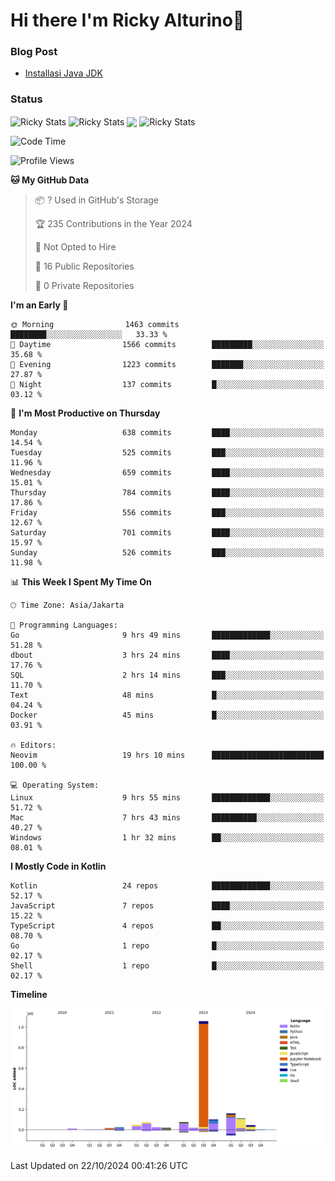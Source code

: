 # Hi there I'm Ricky Alturino👋

### Blog Post

<!-- BLOG-POST-LIST:START -->

- [Installasi Java JDK](https://onirutla.medium.com/installasi-java-jdk-ec701beeb5cb?source=rss-d9d81c918cc9------2)
<!-- BLOG-POST-LIST:END -->

### Status

<img align="center" alt="Ricky Stats" src="https://github-readme-stats.vercel.app/api?username=Alturino&theme=dark&show_icons=true&hide_border=false" />
<img align="center" alt="Ricky Stats" src="https://github-readme-stats.vercel.app/api/top-langs/?username=Alturino&theme=dark&show_icons=true&layout=compact"/>
<img align="center" width="640px" src="https://github-readme-stats.vercel.app/api/wakatime?username=Alturino&layout=compact&hide_border=true&theme=dark">
<img align="center" alt="Ricky Stats" src="https://leetcard.jacoblin.cool/onirutla?border=0&radius=20&ext=activity"/>

<!--START_SECTION:waka-->
![Code Time](http://img.shields.io/badge/Code%20Time-658%20hrs%2022%20mins-blue)

![Profile Views](http://img.shields.io/badge/Profile%20Views-0-blue)

**🐱 My GitHub Data** 

> 📦 ? Used in GitHub's Storage 
 > 
> 🏆 235 Contributions in the Year 2024
 > 
> 🚫 Not Opted to Hire
 > 
> 📜 16 Public Repositories 
 > 
> 🔑 0 Private Repositories 
 > 
**I'm an Early 🐤** 

```text
🌞 Morning                1463 commits        ████████░░░░░░░░░░░░░░░░░   33.33 % 
🌆 Daytime                1566 commits        █████████░░░░░░░░░░░░░░░░   35.68 % 
🌃 Evening                1223 commits        ███████░░░░░░░░░░░░░░░░░░   27.87 % 
🌙 Night                  137 commits         █░░░░░░░░░░░░░░░░░░░░░░░░   03.12 % 
```
📅 **I'm Most Productive on Thursday** 

```text
Monday                   638 commits         ████░░░░░░░░░░░░░░░░░░░░░   14.54 % 
Tuesday                  525 commits         ███░░░░░░░░░░░░░░░░░░░░░░   11.96 % 
Wednesday                659 commits         ████░░░░░░░░░░░░░░░░░░░░░   15.01 % 
Thursday                 784 commits         ████░░░░░░░░░░░░░░░░░░░░░   17.86 % 
Friday                   556 commits         ███░░░░░░░░░░░░░░░░░░░░░░   12.67 % 
Saturday                 701 commits         ████░░░░░░░░░░░░░░░░░░░░░   15.97 % 
Sunday                   526 commits         ███░░░░░░░░░░░░░░░░░░░░░░   11.98 % 
```


📊 **This Week I Spent My Time On** 

```text
🕑︎ Time Zone: Asia/Jakarta

💬 Programming Languages: 
Go                       9 hrs 49 mins       █████████████░░░░░░░░░░░░   51.28 % 
dbout                    3 hrs 24 mins       ████░░░░░░░░░░░░░░░░░░░░░   17.76 % 
SQL                      2 hrs 14 mins       ███░░░░░░░░░░░░░░░░░░░░░░   11.70 % 
Text                     48 mins             █░░░░░░░░░░░░░░░░░░░░░░░░   04.24 % 
Docker                   45 mins             █░░░░░░░░░░░░░░░░░░░░░░░░   03.91 % 

🔥 Editors: 
Neovim                   19 hrs 10 mins      █████████████████████████   100.00 % 

💻 Operating System: 
Linux                    9 hrs 55 mins       █████████████░░░░░░░░░░░░   51.72 % 
Mac                      7 hrs 43 mins       ██████████░░░░░░░░░░░░░░░   40.27 % 
Windows                  1 hr 32 mins        ██░░░░░░░░░░░░░░░░░░░░░░░   08.01 % 
```

**I Mostly Code in Kotlin** 

```text
Kotlin                   24 repos            █████████████░░░░░░░░░░░░   52.17 % 
JavaScript               7 repos             ████░░░░░░░░░░░░░░░░░░░░░   15.22 % 
TypeScript               4 repos             ██░░░░░░░░░░░░░░░░░░░░░░░   08.70 % 
Go                       1 repo              █░░░░░░░░░░░░░░░░░░░░░░░░   02.17 % 
Shell                    1 repo              █░░░░░░░░░░░░░░░░░░░░░░░░   02.17 % 
```



**Timeline**

![Lines of Code chart](https://raw.githubusercontent.com/Alturino/Alturino/main/assets/bar_graph.png)


 Last Updated on 22/10/2024 00:41:26 UTC
<!--END_SECTION:waka-->
